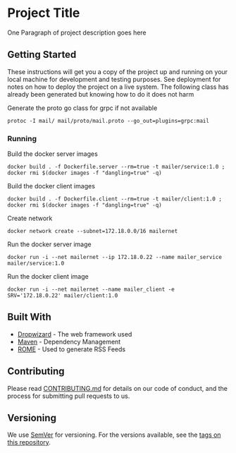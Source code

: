 # Project Title

One Paragraph of project description goes here

## Getting Started

These instructions will get you a copy of the project up and running on your local machine for development and testing purposes. See deployment for notes on how to deploy the project on a live system. The following class has already been generated but knowing how to do it does not harm

Generate the proto go class for grpc if not available
```
protoc -I mail/ mail/proto/mail.proto --go_out=plugins=grpc:mail
```

### Running

Build the docker server images
```
docker build . -f Dockerfile.server --rm=true -t mailer/service:1.0 ; docker rmi $(docker images -f "dangling=true" -q)
```
Build the docker client images
```
docker build . -f Dockerfile.client --rm=true -t mailer/client:1.0 ; docker rmi $(docker images -f "dangling=true" -q)
```

Create network
```
docker network create --subnet=172.18.0.0/16 mailernet
```

Run the docker server image
```
docker run -i --net mailernet --ip 172.18.0.22 --name mailer_service mailer/service:1.0
```
Run the docker client image
```
docker run -i --net mailernet --name mailer_client -e SRV='172.18.0.22' mailer/client:1.0
```

## Built With

* [Dropwizard](http://www.dropwizard.io/1.0.2/docs/) - The web framework used
* [Maven](https://maven.apache.org/) - Dependency Management
* [ROME](https://rometools.github.io/rome/) - Used to generate RSS Feeds

## Contributing

Please read [CONTRIBUTING.md](https://gist.github.com/PurpleBooth/b24679402957c63ec426) for details on our code of conduct, and the process for submitting pull requests to us.

## Versioning

We use [SemVer](http://semver.org/) for versioning. For the versions available, see the [tags on this repository](https://github.com/your/project/tags).
